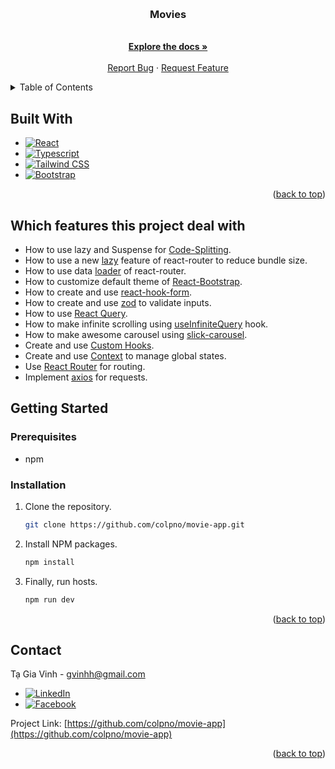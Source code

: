 <a name="readme-top"></a>

<!-- PROJECT LOGO -->
<br />
<div align="center">
<h3 align="center">Movies</h3>

  <p align="center">
    <br />
    <a href="https://github.com/colpno/movie-app/tree/master/docs"><strong>Explore the docs »</strong></a>
    <br />
    <br />
    <a href="https://github.com/colpno/movie-app/issues">Report Bug</a>
    ·
    <a href="https://github.com/colpno/movie-app/issues">Request Feature</a>
  </p>
</div>

<!-- TABLE OF CONTENTS -->
<details>
  <summary>Table of Contents</summary>
  <ol>
    <li>
      <ul>
        <li><a href="#built-with">Built With</a></li>
      </ul>
      <ul>
        <li><a href="#which-features-this-project-deal-with">Which features this project deal with</a></li>
      </ul>
    </li>
    <li>
      <a href="#getting-started">Getting Started</a>
      <ul>
        <li><a href="#prerequisites">Prerequisites</a></li>
        <li><a href="#installation">Installation</a></li>
      </ul>
    </li>
    <li><a href="#contact">Contact</a></li>
  </ol>
</details>

## Built With

- [![React][React.js]][React-url]
- [![Typescript][typescript-badge]][typescript-url]
- [![Tailwind CSS][tailwind-badge]][tailwind-url]
- [![Bootstrap][Bootstrap.com]][Bootstrap-url]

<p align="right">(<a href="#readme-top">back to top</a>)</p>

## Which features this project deal with

- How to use lazy and Suspense for [Code-Splitting](https://reactjs.org/docs/code-splitting.html).
- How to use a new [lazy](https://reactrouter.com/en/main/route/lazy) feature of react-router to reduce bundle size.
- How to use data [loader](https://reactrouter.com/en/main/route/loader) of react-router.
- How to customize default theme of [React-Bootstrap](https://react-bootstrap.netlify.app/).
- How to create and use [react-hook-form](https://react-hook-form.com/https://tanstack.com/query/v3/).
- How to create and use [zod](https://zod.dev/) to validate inputs.
- How to use [React Query](https://tanstack.com/query/v3/).
- How to make infinite scrolling using [useInfiniteQuery](https://tanstack.com/query/v4/docs/framework/react/reference/useInfiniteQuery) hook.
- How to make awesome carousel using [slick-carousel](https://react-slick.neostack.com).
- Create and use [Custom Hooks](https://reactjs.org/docs/hooks-custom.html).
- Create and use [Context](https://reactjs.org/docs/context.html) to manage global states.
- Use [React Router](https://reactrouter.com/en/main) for routing.
- Implement [axios](https://axios-http.com/docs/intro) for requests.

## Getting Started

### Prerequisites

- npm

### Installation

1. Clone the repository.

   ```sh
   git clone https://github.com/colpno/movie-app.git
   ```

2. Install NPM packages.

   ```sh
   npm install
   ```

3. Finally, run hosts.

   ```sh
   npm run dev
   ```

<p align="right">(<a href="#readme-top">back to top</a>)</p>

## Contact

Tạ Gia Vinh - gvinhh@gmail.com

- [![LinkedIn][linkedin-shield]][linkedin-url]
- [![Facebook][Facebook-shield]][Facebook-url]

Project Link: [https://github.com/colpno/movie-app](https://github.com/colpno/movie-app)

<p align="right">(<a href="#readme-top">back to top</a>)</p>

<!-- MARKDOWN LINKS & IMAGES -->
<!-- https://www.markdownguide.org/basic-syntax/#reference-style-links -->

[React.js]: https://img.shields.io/badge/React-61DAFB?style=for-the-badge&logo=react&logoColor=000000
[React-url]: https://reactjs.org/
[typescript-url]: https://www.typescriptlang.org/
[typescript-badge]: https://img.shields.io/badge/Typescript-3178C6?style=for-the-badge&logo=typescript&logoColor=FFFFFF
[Bootstrap.com]: https://img.shields.io/badge/Bootstrap-7952B3?style=for-the-badge&logo=bootstrap&logoColor=white
[Bootstrap-url]: https://getbootstrap.com
[tailwind-url]: https://tailwindcss.com/
[tailwind-badge]: https://img.shields.io/badge/Tailwind_CSS-06B6D4?style=for-the-badge&logo=tailwindcss&logoColor=FFFFFF
[Facebook-shield]: https://img.shields.io/badge/Facebook-0866FF?style=for-the-badge&logo=facebook&logoColor=FFFFFF
[Facebook-url]: https://www.facebook.com/profile.php?id=100005408149001
[linkedin-shield]: https://img.shields.io/badge/LinkedIn-0A66C2?style=for-the-badge&logo=linkedin&logoColor=FFFFFF
[linkedin-url]: https://www.linkedin.com/in/gia-vinh-t%E1%BA%A1-a2224b2a8
